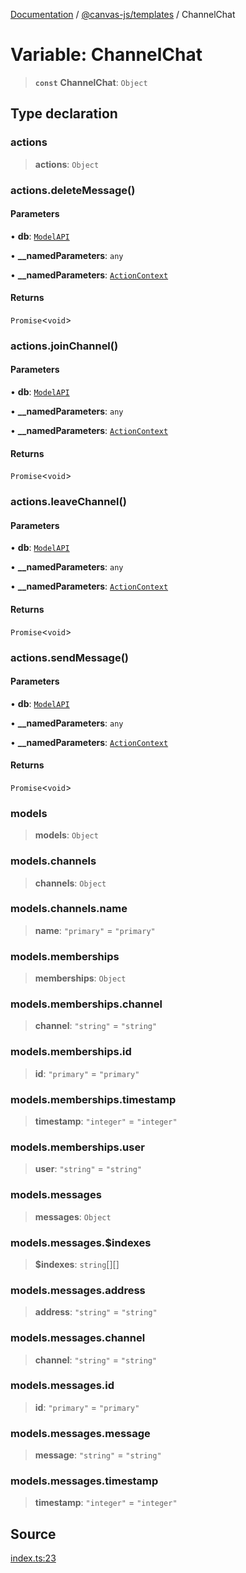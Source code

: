 [Documentation](../../../index.md) / [@canvas-js/templates](../index.md) / ChannelChat

# Variable: ChannelChat

> **`const`** **ChannelChat**: `Object`

## Type declaration

### actions

> **actions**: `Object`

### actions.deleteMessage()

#### Parameters

• **db**: [`ModelAPI`](../../core/type-aliases/ModelAPI.md)

• **\_\_namedParameters**: `any`

• **\_\_namedParameters**: [`ActionContext`](../../core/type-aliases/ActionContext.md)

#### Returns

`Promise`\<`void`\>

### actions.joinChannel()

#### Parameters

• **db**: [`ModelAPI`](../../core/type-aliases/ModelAPI.md)

• **\_\_namedParameters**: `any`

• **\_\_namedParameters**: [`ActionContext`](../../core/type-aliases/ActionContext.md)

#### Returns

`Promise`\<`void`\>

### actions.leaveChannel()

#### Parameters

• **db**: [`ModelAPI`](../../core/type-aliases/ModelAPI.md)

• **\_\_namedParameters**: `any`

• **\_\_namedParameters**: [`ActionContext`](../../core/type-aliases/ActionContext.md)

#### Returns

`Promise`\<`void`\>

### actions.sendMessage()

#### Parameters

• **db**: [`ModelAPI`](../../core/type-aliases/ModelAPI.md)

• **\_\_namedParameters**: `any`

• **\_\_namedParameters**: [`ActionContext`](../../core/type-aliases/ActionContext.md)

#### Returns

`Promise`\<`void`\>

### models

> **models**: `Object`

### models.channels

> **channels**: `Object`

### models.channels.name

> **name**: `"primary"` = `"primary"`

### models.memberships

> **memberships**: `Object`

### models.memberships.channel

> **channel**: `"string"` = `"string"`

### models.memberships.id

> **id**: `"primary"` = `"primary"`

### models.memberships.timestamp

> **timestamp**: `"integer"` = `"integer"`

### models.memberships.user

> **user**: `"string"` = `"string"`

### models.messages

> **messages**: `Object`

### models.messages.$indexes

> **$indexes**: `string`[][]

### models.messages.address

> **address**: `"string"` = `"string"`

### models.messages.channel

> **channel**: `"string"` = `"string"`

### models.messages.id

> **id**: `"primary"` = `"primary"`

### models.messages.message

> **message**: `"string"` = `"string"`

### models.messages.timestamp

> **timestamp**: `"integer"` = `"integer"`

## Source

[index.ts:23](https://github.com/canvasxyz/canvas/blob/4c6b729f/packages/templates/src/index.ts#L23)
